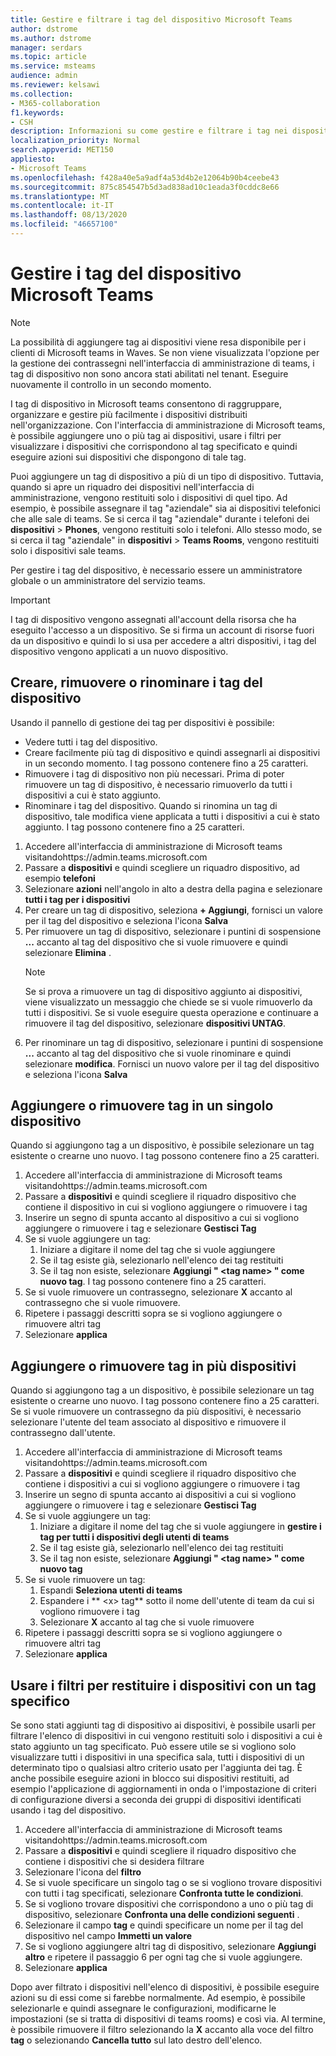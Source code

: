 ```yaml
---
title: Gestire e filtrare i tag del dispositivo Microsoft Teams
author: dstrome
ms.author: dstrome
manager: serdars
ms.topic: article
ms.service: msteams
audience: admin
ms.reviewer: kelsawi
ms.collection:
- M365-collaboration
f1.keywords:
- CSH
description: Informazioni su come gestire e filtrare i tag nei dispositivi Microsoft teams.
localization_priority: Normal
search.appverid: MET150
appliesto:
- Microsoft Teams
ms.openlocfilehash: f428a40e5a9adf4a53d4b2e12064b90b4ceebe43
ms.sourcegitcommit: 875c854547b5d3ad838ad10c1eada3f0cddc8e66
ms.translationtype: MT
ms.contentlocale: it-IT
ms.lasthandoff: 08/13/2020
ms.locfileid: "46657100"
---
```

# <a name="manage-microsoft-teams-device-tags"></a>Gestire i tag del dispositivo Microsoft Teams

> [!NOTE]
> La possibilità di aggiungere tag ai dispositivi viene resa disponibile per i clienti di Microsoft teams in Waves. Se non viene visualizzata l'opzione per la gestione dei contrassegni nell'interfaccia di amministrazione di teams, i tag di dispositivo non sono ancora stati abilitati nel tenant. Eseguire nuovamente il controllo in un secondo momento.

I tag di dispositivo in Microsoft teams consentono di raggruppare, organizzare e gestire più facilmente i dispositivi distribuiti nell'organizzazione. Con l'interfaccia di amministrazione di Microsoft teams, è possibile aggiungere uno o più tag ai dispositivi, usare i filtri per visualizzare i dispositivi che corrispondono al tag specificato e quindi eseguire azioni sui dispositivi che dispongono di tale tag.

Puoi aggiungere un tag di dispositivo a più di un tipo di dispositivo. Tuttavia, quando si apre un riquadro dei dispositivi nell'interfaccia di amministrazione, vengono restituiti solo i dispositivi di quel tipo. Ad esempio, è possibile assegnare il tag "aziendale" sia ai dispositivi telefonici che alle sale di teams. Se si cerca il tag "aziendale" durante i telefoni dei **dispositivi**  >  **Phones**, vengono restituiti solo i telefoni. Allo stesso modo, se si cerca il tag "aziendale" in **dispositivi**  >  **Teams Rooms**, vengono restituiti solo i dispositivi sale teams.

Per gestire i tag del dispositivo, è necessario essere un amministratore globale o un amministratore del servizio teams.

> [!IMPORTANT]
> I tag di dispositivo vengono assegnati all'account della risorsa che ha eseguito l'accesso a un dispositivo. Se si firma un account di risorse fuori da un dispositivo e quindi lo si usa per accedere a altri dispositivi, i tag del dispositivo vengono applicati a un nuovo dispositivo.

## <a name="create-remove-or-rename-device-tags"></a>Creare, rimuovere o rinominare i tag del dispositivo

Usando il pannello di gestione dei tag per dispositivi è possibile:

- Vedere tutti i tag del dispositivo.
- Creare facilmente più tag di dispositivo e quindi assegnarli ai dispositivi in un secondo momento. I tag possono contenere fino a 25 caratteri.
- Rimuovere i tag di dispositivo non più necessari. Prima di poter rimuovere un tag di dispositivo, è necessario rimuoverlo da tutti i dispositivi a cui è stato aggiunto.
- Rinominare i tag del dispositivo. Quando si rinomina un tag di dispositivo, tale modifica viene applicata a tutti i dispositivi a cui è stato aggiunto. I tag possono contenere fino a 25 caratteri.

1. Accedere all'interfaccia di amministrazione di Microsoft teams visitandohttps://admin.teams.microsoft.com
2. Passare a **dispositivi** e quindi scegliere un riquadro dispositivo, ad esempio **telefoni**
3. Selezionare **azioni** nell'angolo in alto a destra della pagina e selezionare **tutti i tag per i dispositivi**
4. Per creare un tag di dispositivo, seleziona **+ Aggiungi**, fornisci un valore per il tag del dispositivo e seleziona l'icona **Salva**
5. Per rimuovere un tag di dispositivo, selezionare i puntini di sospensione **...** accanto al tag del dispositivo che si vuole rimuovere e quindi selezionare **Elimina** .
    > [!NOTE]
    > Se si prova a rimuovere un tag di dispositivo aggiunto ai dispositivi, viene visualizzato un messaggio che chiede se si vuole rimuoverlo da tutti i dispositivi. Se si vuole eseguire questa operazione e continuare a rimuovere il tag del dispositivo, selezionare **dispositivi UNTAG**.
6. Per rinominare un tag di dispositivo, selezionare i puntini di sospensione **...** accanto al tag del dispositivo che si vuole rinominare e quindi selezionare **modifica**. Fornisci un nuovo valore per il tag del dispositivo e seleziona l'icona **Salva**

## <a name="add-or-remove-tags-on-a-single-device"></a>Aggiungere o rimuovere tag in un singolo dispositivo

Quando si aggiungono tag a un dispositivo, è possibile selezionare un tag esistente o crearne uno nuovo. I tag possono contenere fino a 25 caratteri.

1. Accedere all'interfaccia di amministrazione di Microsoft teams visitandohttps://admin.teams.microsoft.com
2. Passare a **dispositivi** e quindi scegliere il riquadro dispositivo che contiene il dispositivo in cui si vogliono aggiungere o rimuovere i tag
3. Inserire un segno di spunta accanto al dispositivo a cui si vogliono aggiungere o rimuovere i tag e selezionare **Gestisci Tag**
4. Se si vuole aggiungere un tag:
    1. Iniziare a digitare il nome del tag che si vuole aggiungere
    2. Se il tag esiste già, selezionarlo nell'elenco dei tag restituiti
    3. Se il tag non esiste, selezionare **Aggiungi " \<tag name> " come nuovo tag**. I tag possono contenere fino a 25 caratteri.
5. Se si vuole rimuovere un contrassegno, selezionare **X** accanto al contrassegno che si vuole rimuovere.
6. Ripetere i passaggi descritti sopra se si vogliono aggiungere o rimuovere altri tag
7. Selezionare **applica**

## <a name="add-or-remove-tags-on-multiple-devices"></a>Aggiungere o rimuovere tag in più dispositivi

Quando si aggiungono tag a un dispositivo, è possibile selezionare un tag esistente o crearne uno nuovo. I tag possono contenere fino a 25 caratteri. Se si vuole rimuovere un contrassegno da più dispositivi, è necessario selezionare l'utente del team associato al dispositivo e rimuovere il contrassegno dall'utente.

1. Accedere all'interfaccia di amministrazione di Microsoft teams visitandohttps://admin.teams.microsoft.com
2. Passare a **dispositivi** e quindi scegliere il riquadro dispositivo che contiene i dispositivi a cui si vogliono aggiungere o rimuovere i tag
3. Inserire un segno di spunta accanto ai dispositivi a cui si vogliono aggiungere o rimuovere i tag e selezionare **Gestisci Tag**
4. Se si vuole aggiungere un tag:
    1. Iniziare a digitare il nome del tag che si vuole aggiungere in **gestire i tag per tutti i dispositivi degli utenti di teams**
    2. Se il tag esiste già, selezionarlo nell'elenco dei tag restituiti
    3. Se il tag non esiste, selezionare **Aggiungi " \<tag name> " come nuovo tag**
5. Se si vuole rimuovere un tag:
    1. Espandi **Seleziona utenti di teams**
    2. Espandere i ** \<x> tag** sotto il nome dell'utente di team da cui si vogliono rimuovere i tag
    3. Selezionare **X** accanto al tag che si vuole rimuovere
6. Ripetere i passaggi descritti sopra se si vogliono aggiungere o rimuovere altri tag
7. Selezionare **applica**

## <a name="use-filters-to-return-devices-with-a-specific-tag"></a>Usare i filtri per restituire i dispositivi con un tag specifico

Se sono stati aggiunti tag di dispositivo ai dispositivi, è possibile usarli per filtrare l'elenco di dispositivi in cui vengono restituiti solo i dispositivi a cui è stato aggiunto un tag specificato. Può essere utile se si vogliono solo visualizzare tutti i dispositivi in una specifica sala, tutti i dispositivi di un determinato tipo o qualsiasi altro criterio usato per l'aggiunta dei tag. È anche possibile eseguire azioni in blocco sui dispositivi restituiti, ad esempio l'applicazione di aggiornamenti in onda o l'impostazione di criteri di configurazione diversi a seconda dei gruppi di dispositivi identificati usando i tag del dispositivo.

1. Accedere all'interfaccia di amministrazione di Microsoft teams visitandohttps://admin.teams.microsoft.com
2. Passare a **dispositivi** e quindi scegliere il riquadro dispositivo che contiene i dispositivi che si desidera filtrare
3. Selezionare l'icona del **filtro**
4. Se si vuole specificare un singolo tag o se si vogliono trovare dispositivi con tutti i tag specificati, selezionare **Confronta tutte le condizioni**.
5. Se si vogliono trovare dispositivi che corrispondono a uno o più tag di dispositivo, selezionare **Confronta una delle condizioni seguenti** .
6. Selezionare il campo **tag** e quindi specificare un nome per il tag del dispositivo nel campo **Immetti un valore**
7. Se si vogliono aggiungere altri tag di dispositivo, selezionare **Aggiungi altro** e ripetere il passaggio 6 per ogni tag che si vuole aggiungere.
8. Selezionare **applica**

Dopo aver filtrato i dispositivi nell'elenco di dispositivi, è possibile eseguire azioni su di essi come si farebbe normalmente. Ad esempio, è possibile selezionarle e quindi assegnare le configurazioni, modificarne le impostazioni (se si tratta di dispositivi di teams rooms) e così via. Al termine, è possibile rimuovere il filtro selezionando la **X** accanto alla voce del filtro **tag** o selezionando **Cancella tutto** sul lato destro dell'elenco.
